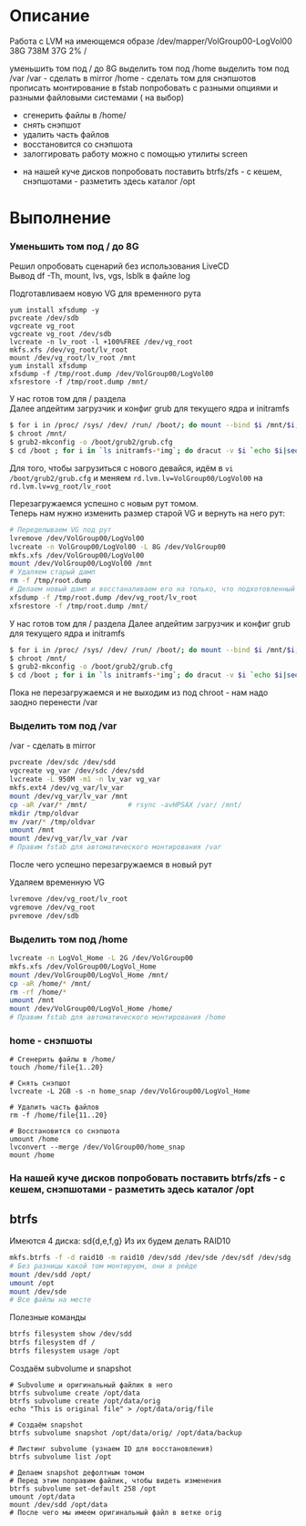 # Описание

Работа с LVM
на имеющемся образе
/dev/mapper/VolGroup00-LogVol00 38G 738M 37G 2% /

уменьшить том под / до 8G
выделить том под /home
выделить том под /var
/var - сделать в mirror
/home - сделать том для снэпшотов
прописать монтирование в fstab
попробовать с разными опциями и разными файловыми системами ( на выбор)
- сгенерить файлы в /home/
- снять снэпшот
- удалить часть файлов
- восстановится со снэпшота
- залоггировать работу можно с помощью утилиты screen

* на нашей куче дисков попробовать поставить btrfs/zfs - с кешем, снэпшотами - разметить здесь каталог /opt

# Выполнение

### Уменьшить том под / до 8G

Решил опробовать сценарий без использования LiveCD<br>
Вывод df -Th, mount, lvs, vgs, lsblk в файле log

Подготавливаем новую VG для временного рута
```
yum install xfsdump -y
pvcreate /dev/sdb
vgcreate vg_root
vgcreate vg_root /dev/sdb
lvcreate -n lv_root -l +100%FREE /dev/vg_root
mkfs.xfs /dev/vg_root/lv_root 
mount /dev/vg_root/lv_root /mnt
yum install xfsdump
xfsdump -f /tmp/root.dump /dev/VolGroup00/LogVol00
xfsrestore -f /tmp/root.dump /mnt/
```

У нас готов том для / раздела <br>
Далее апдейтим загрузчик и конфиг grub для текущего ядра и initramfs

```bash
$ for i in /proc/ /sys/ /dev/ /run/ /boot/; do mount --bind $i /mnt/$i; done
$ chroot /mnt/
$ grub2-mkconfig -o /boot/grub2/grub.cfg 
$ cd /boot ; for i in `ls initramfs-*img`; do dracut -v $i `echo $i|sed "s/initramfs-//g; s/.img//g"` --force; done
```

Для того, чтобы загрузиться с нового девайся, идём в `vi /boot/grub2/grub.cfg` и меняем `rd.lvm.lv=VolGroup00/LogVol00` на `rd.lvm.lv=vg_root/lv_root`

Перезагружаемся успешно с новым рут томом.<br>
Теперь нам нужно изменить размер старой VG и вернуть на него рут:

```bash
# Переделываем VG под рут
lvremove /dev/VolGroup00/LogVol00
lvcreate -n VolGroup00/LogVol00 -L 8G /dev/VolGroup00
mkfs.xfs /dev/VolGroup00/LogVol00
mount /dev/VolGroup00/LogVol00 /mnt
# Удаляем старый дамп
rm -f /tmp/root.dump
# Делаем новый дамп и восстаналиваем его на только, что подхотовленный том
xfsdump -f /tmp/root.dump /dev/vg_root/lv_root
xfsrestore -f /tmp/root.dump /mnt/
```
У нас готов том для / раздела
Далее апдейтим загрузчик и конфиг grub для текущего ядра и initramfs

```bash
$ for i in /proc/ /sys/ /dev/ /run/ /boot/; do mount --bind $i /mnt/$i; done
$ chroot /mnt/
$ grub2-mkconfig -o /boot/grub2/grub.cfg 
$ cd /boot ; for i in `ls initramfs-*img`; do dracut -v $i `echo $i|sed "s/initramfs-//g; s/.img//g"` --force; done
```
Пока не перезагружаемся и не выходим из под chroot - нам надо заодно перенести /var <br>

### Выделить том под /var

/var - сделать в mirror

```bash
pvcreate /dev/sdc /dev/sdd
vgcreate vg_var /dev/sdc /dev/sdd
lvcreate -L 950M -m1 -n lv_var vg_var
mkfs.ext4 /dev/vg_var/lv_var
mount /dev/vg_var/lv_var /mnt
cp -aR /var/* /mnt/          # rsync -avHPSAX /var/ /mnt/
mkdir /tmp/oldvar
mv /var/* /tmp/oldvar
umount /mnt
mount /dev/vg_var/lv_var /var 
# Правим fstab для автоматического монтирования /var
```

После чего успешно перезагружаемся в новый рут

Удаляем временную VG
```bash
lvremove /dev/vg_root/lv_root
vgremove /dev/vg_root
pvremove /dev/sdb
```

### Выделить том под /home
```bash
lvcreate -n LogVol_Home -L 2G /dev/VolGroup00
mkfs.xfs /dev/VolGroup00/LogVol_Home
mount /dev/VolGroup00/LogVol_Home /mnt/
cp -aR /home/* /mnt/        
rm -rf /home/*
umount /mnt
mount /dev/VolGroup00/LogVol_Home /home/
# Правим fstab для автоматического монтирования /home
```

### home - снэпшоты
```
# Сгенерить файлы в /home/
touch /home/file{1..20}

# Снять снэпшот
lvcreate -L 2GB -s -n home_snap /dev/VolGroup00/LogVol_Home

# Удалить часть файлов
rm -f /home/file{11..20}

# Восстановится со снэпшота
umount /home
lvconvert --merge /dev/VolGroup00/home_snap
mount /home
```

### На нашей куче дисков попробовать поставить btrfs/zfs - с кешем, снэпшотами - разметить здесь каталог /opt

## btrfs
Имеются 4 диска: sd{d,e,f,g}
Из их будем делать RAID10

```bash
mkfs.btrfs -f -d raid10 -m raid10 /dev/sdd /dev/sde /dev/sdf /dev/sdg
# Без разницы какой том монтируем, они в рейде
mount /dev/sdd /opt/
umount /opt
mount /dev/sde
# Все файлы на месте
```
Полезные команды
```bash
btrfs filesystem show /dev/sdd
btrfs filesystem df /
btrfs filesystem usage /opt
```

Создаём subvolume и snapshot
```
# Subvolume и оригинальный файлик в него
btrfs subvolume create /opt/data
btrfs subvolume create /opt/data/orig
echo "This is original file" > /opt/data/orig/file

# Создаём snapshot
btrfs subvolume snapshot /opt/data/orig/ /opt/data/backup

# Листинг subvolume (узнаем ID для восстановления)
btrfs subvolume list /opt

# Делаем snapshot дефолтным томом
# Перед этим поправим файлик, чтобы видеть изменения
btrfs subvolume set-default 258 /opt
umount /opt/data
mount /dev/sdd /opt/data
# После чего мы имеем оригинальный файл в ветке orig
```



